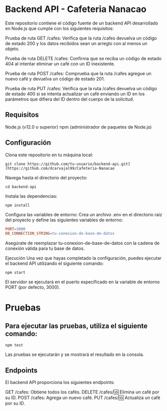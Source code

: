 
# Backend API - Cafeteria Nanacao
  Este repositorio contiene el código fuente de un backend API desarrollado en Node.js que cumple con los siguientes requisitos:

  Prueba de ruta GET /cafes: Verifica que la ruta /cafes devuelva un código de estado 200 y los datos recibidos sean un arreglo con al menos un objeto.
  
  Prueba de ruta DELETE /cafes: Confirma que se reciba un código de estado 404 al intentar eliminar un café con un ID inexistente.
  
  Prueba de ruta POST /cafes: Comprueba que la ruta /cafes agregue un nuevo café y devuelva un código de estado 201.
  
  Prueba de ruta PUT /cafes: Verifica que la ruta /cafes devuelva un código de estado 400 si se intenta actualizar un café enviando un ID en los parámetros que difiera del ID dentro del cuerpo de la solicitud.
## Requisitos
Node.js (v12.0 o superior)
npm (administrador de paquetes de Node.js)
## Configuración
Clona este repositorio en tu máquina local:
```` shell
git clone https://github.com/tu-usuario/backend-api.git](https://github.com/dcarvajal99/Cafeteria-Nanacao
````
Navega hasta el directorio del proyecto:
```` shell
cd backend-api
````

Instala las dependencias:
```` shell
npm install
````
Configura las variables de entorno:
Crea un archivo .env en el directorio raíz del proyecto y define las siguientes variables de entorno:

````makefile
PORT=3000
DB_CONNECTION_STRING=tu-conexion-de-base-de-datos
````
Asegúrate de reemplazar tu-conexion-de-base-de-datos con la cadena de conexión válida para tu base de datos.

Ejecución
Una vez que hayas completado la configuración, puedes ejecutar el backend API utilizando el siguiente comando:

````shell
npm start
````
El servidor se ejecutará en el puerto especificado en la variable de entorno PORT (por defecto, 3000).

# Pruebas
## Para ejecutar las pruebas, utiliza el siguiente comando:

````shell
npm test
````
Las pruebas se ejecutarán y se mostrará el resultado en la consola.

## Endpoints
El backend API proporciona los siguientes endpoints:

GET /cafes: Obtiene todos los cafés.
DELETE /cafes/:id: Elimina un café por su ID.
POST /cafes: Agrega un nuevo café.
PUT /cafes/:id: Actualiza un café por su ID.

